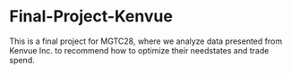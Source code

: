 # Final-Project-Kenvue
This is a final project for MGTC28, where we analyze data presented from Kenvue Inc. to recommend how to optimize their needstates and trade spend. 
